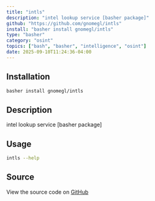 ```yaml
---
title: "intls"
description: "intel lookup service [basher package]"
github: "https://github.com/gnomegl/intls"
install: "basher install gnomegl/intls"
type: "basher"
category: "osint"
topics: ["bash", "basher", "intelligence", "osint"]
date: 2025-09-10T11:24:36-04:00
---
```


## Installation

```bash
basher install gnomegl/intls
```

## Description

intel lookup service [basher package]

## Usage

```bash
intls --help
```

## Source

View the source code on [GitHub](https://github.com/gnomegl/intls)
